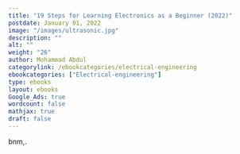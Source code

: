 ```yaml
---
title: "19 Steps for Learning Electronics as a Beginner (2022)"
postdate: January 01, 2022
image: "/images/ultrasonic.jpg"
description: ""
alt: ""
weight: "26"
author: Mohammad Abdul
categorylink: /ebookcategories/electrical-engineering
ebookcategories: ["Electrical-engineering"]
type: ebooks
layout: ebooks
Google_Ads: true
wordcount: false
mathjax: true
draft: false
---
```


bnm,.
